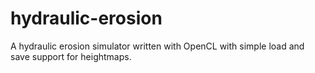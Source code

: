 # hydraulic-erosion
A hydraulic erosion simulator written with OpenCL with simple load and save support for heightmaps.
